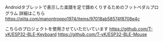 Androidタブレットで表示した楽譜を足で譜めくりするためのフットペダルプログラム
詳細はこちら
https://qiita.com/manontroppo1974/items/97018ab58574f8708e4c

こちらのプロジェクトを使用させていただいています
https://github.com/T-vK/ESP32-BLE-Keyboard
https://github.com/T-vK/ESP32-BLE-Mouse
